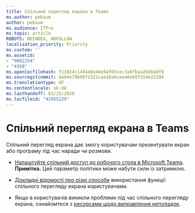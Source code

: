 ```yaml
---
title: Спільний перегляд екрана в Teams
ms.author: pebaum
author: pebaum
ms.audience: ITPro
ms.topic: article
ROBOTS: NOINDEX, NOFOLLOW
localization_priority: Priority
ms.custom: ''
ms.assetid:
- "9002254"
- "4358"
ms.openlocfilehash: f11024c149446e46e64f03cec3a6fbaa26dbbdf8
ms.sourcegitcommit: da04e79b6072321caa16a6ceea6eb5f15de22394
ms.translationtype: HT
ms.contentlocale: uk-UA
ms.lasthandoff: 03/25/2020
ms.locfileid: "42955229"
---
```

# <a name="screen-sharing-with-teams"></a>Спільний перегляд екрана в Teams

Спільний перегляд екрана дає змогу користувачам презентувати екран або програму під час наради чи розмови.

- [Налаштуйте спільний доступ до робочого стола в Microsoft Teams](https://docs.microsoft.com/microsoftteams/configure-desktop-sharing). **Примітка.** Цей параметр політики може набути сили із затримкою. 

- [Докладні відомості про різні способи](https://docs.microsoft.com/microsoftteams/meeting-policies-in-teams#meeting-policy-settings---content-sharing) використання функції спільного перегляду екрана користувачами. 

- Якщо в користувачів виникли проблеми під час спільного перегляду екрана, ознайомтеся з [ресурсами щодо виправлення неполадок](https://docs.microsoft.com/microsoftteams/connectivity-issues). 
